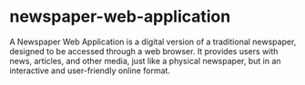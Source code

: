# newspaper-web-application
A Newspaper Web Application is a digital version of a traditional newspaper, designed to be accessed through a web browser. It provides users with news, articles, and other media, just like a physical newspaper, but in an interactive and user-friendly online format.
